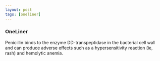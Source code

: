 ```yaml
---
layout: post
tags: [oneliner]
---
```



### OneLiner

Penicillin binds to the enzyme DD-transpeptidase in the bacterial cell wall and can produce adverse effects such as a hypersensitivity reaction (ie, rash) and hemolytic anemia.
